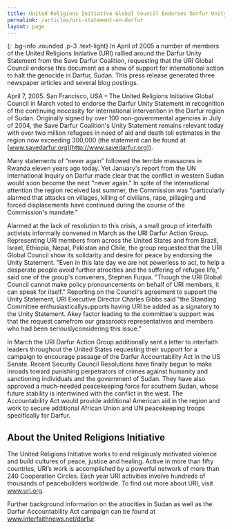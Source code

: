 ```yaml
---
title: United Religions Initiative Global Council Endorses Darfur Unity Statement
permalink: /articles/uri-statement-on-darfur
layout: page
---
```


{: .bg-info .rounded .p-3 .text-light}
In April of 2005 a number of members of the United Religions Initiative (URI)
rallied around the Darfur Unity Statement from the Save Darfur Coalition,
requesting that the URI Global Council endorse this document as a show of
support for international action to halt the genocide in Darfur, Sudan. This
press release generated three newspaper articles and several blog postings.

April 7, 2005. San Francisco, USA – The United Religions Initiative Global
Council in March voted to endorse the Darfur Unity Statement in recognition of
the continuing necessity for international intervention in the Darfur region of
Sudan. Originally signed by over 100 non-governmental agencies in July of 2004,
the Save Darfur Coalition's Unity Statement remains relevant today with over two
million refugees in need of aid and death toll estimates in the region now
exceeding 300,000 (the statement can be found at
[www.savedarfur.org](http://www.savedarfur.org)).

Many statements of “never again” followed the terrible massacres in Rwanda
eleven years ago today. Yet January's report from the UN International Inquiry
on Darfur made clear that the conflict in western Sudan would soon become the
next "never again." In spite of the international attention the region received
last summer, the Commission was "particularly alarmed that attacks on villages,
killing of civilians, rape, pillaging and forced displacements have continued
during the course of the Commission's mandate."

Alarmed at the lack of resolution to this crisis, a small group of interfaith
activists informally convened in March as the URI Darfur Action Group.
Representing URI members from across the United States and from Brazil, Israel,
Ethiopia, Nepal, Pakistan and Chile, the group requested that the URI Global
Council show its solidarity and desire for peace by endorsing the Unity
Statement. "Even in this late day we are not powerless to act, to help a
desperate people avoid further atrocities and the suffering of refugee life,"
said one of the group's conveners, Stephen Fuqua. "Though the URI Global Council
cannot make policy pronouncements on behalf of URI members, it can speak for
itself." Reporting on the Council's agreement to support the Unity Statement,
URI Executive Director Charles Gibbs said "the Standing Committee
enthusiasticallysupports having URI be added as a signatory to the Unity
Statement. Akey factor leading to the committee's support was that the request
camefrom our grassroots representatives and members who had been
seriouslyconsidering this issue."

In March the URI Darfur Action Group additionally sent a letter to interfaith
leaders throughout the United States requesting their support for a campaign to
encourage passage of the Darfur Accountability Act in the US Senate. Recent
Security Council Resolutions have finally begun to make inroads toward punishing
perpetrators of crimes against humanity and sanctioning individuals and the
government of Sudan. They have also approved a much-needed peacekeeping force
for southern Sudan, whose future stability is intertwined with the conflict in
the west. The Accountability Act would provide additional American aid in the
region and work to secure additional African Union and UN peacekeeping troops
specifically for Darfur.

## About the United Religions Initiative

The United Religions Initiative works to end religiously motivated violence and
build cultures of peace, justice and healing. Active in more than fifty
countries, URI’s work is accomplished by a powerful network of more than 240
Cooperation Circles. Each year URI activities involve hundreds of thousands of
peacebuilders worldwide. To find out more about URI, visit www.uri.org.

Further background information on the atrocities in Sudan as well as the Darfur
Accountability Act campaign can be found at www.interfaithnews.net/darfur.
